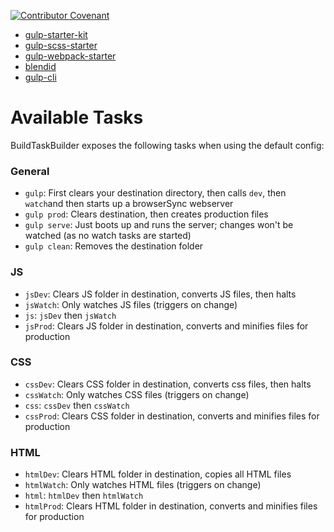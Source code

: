 [![Contributor Covenant](https://img.shields.io/badge/Contributor%20Covenant-v2.0%20adopted-ff69b4.svg)](.github/code_of_conduct.md) 

* [gulp-starter-kit](https://github.com/justcoded/web-starter-kit)
* [gulp-scss-starter](https://github.com/andreyalexeich/gulp-scss-starter)
* [gulp-webpack-starter](https://github.com/wwwebman/gulp-webpack-starter)
* [blendid](https://github.com/vigetlabs/blendid)
* [gulp-cli](https://github.com/gulpjs/gulp-cli)

# Available Tasks

BuildTaskBuilder exposes the following tasks when using the default config:

### General
- `gulp`: First clears your destination directory, then calls `dev`, then `watch`and then starts up 
    a browserSync webserver
- `gulp prod`: Clears destination, then creates production files
- `gulp serve`: Just boots up and runs the server; changes won't be watched (as no watch tasks are
    started)
- `gulp clean`: Removes the destination folder

### JS
- `jsDev`: Clears JS folder in destination, converts JS files, then halts
- `jsWatch`: Only watches JS files (triggers on change)
- `js`: `jsDev` then `jsWatch`
- `jsProd`: Clears JS folder in destination, converts and minifies files for production

### CSS
- `cssDev`: Clears CSS folder in destination, converts css files, then halts
- `cssWatch`: Only watches CSS files (triggers on change)
- `css`: `cssDev` then `cssWatch`
- `cssProd`: Clears CSS folder in destination, converts and minifies files for production

### HTML
- `htmlDev`: Clears HTML folder in destination, copies all HTML files
- `htmlWatch`: Only watches HTML files (triggers on change)
- `html`: `htmlDev` then `htmlWatch`
- `htmlProd`: Clears HTML folder in destination, converts and minifies files for production

